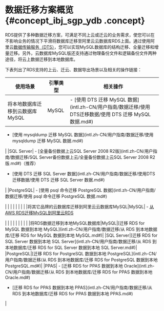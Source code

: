 # 数据迁移方案概览 {#concept_ibj_sgp_ydb .concept}

RDS提供了多种数据迁移方案，可满足不同上云或迁云的业务需求，使您可以在不影响业务的情况下平滑将数据库迁移至阿里云云数据库RDS上面。通过使用阿里云[数据传输服务（DTS）](https://www.alibabacloud.com/help/doc-detail/26592.htm)，您可以实现MySQL数据库的结构迁移、全量迁移和增量迁移。另外，云数据库MySQL版还支持通过物理备份文件和逻辑备份文件两种途径，将云上数据迁移到本地数据库。

下表列出了RDS支持的上云、迁云、数据导出场景以及相关的操作链接：

|使用场景|引擎类型|相关操作|
|----|----|----|
|将本地数据库迁移到云数据库MySQL|MySQL| -   [使用 DTS 迁移 MySQL 数据](intl.zh-CN/用户指南/数据迁移/使用DTS迁移数据/使用 DTS 迁移 MySQL 数据.md#)
-   [使用 mysqldump 迁移 MySQL 数据](intl.zh-CN/用户指南/数据迁移/使用 mysqldump 迁移 MySQL 数据.md#)

 |
|SQL Server| -   [全量备份数据上云SQL Server 2008 R2版](intl.zh-CN/用户指南/数据迁移/SQL Server备份数据上云/全量备份数据上云SQL Server 2008 R2版.md#)（推荐）
-   [使用 DTS 迁移 SQL Server 数据](intl.zh-CN/用户指南/数据迁移/使用DTS迁移数据/使用 DTS 迁移 SQL Server 数据.md#)

 |
|PostgreSQL| -   [使用 psql 命令迁移 PostgreSQL 数据](intl.zh-CN/用户指南/数据迁移/使用 psql 命令迁移 PostgreSQL 数据.md#)

 |
| | |
| | | |
|将其它品牌的云数据库迁移到阿里云云数据库MySQL|MySQL| -   [从AWS RDS迁移MySQL到阿里云RDS](https://www.alibabacloud.com/help/zh/doc-detail/52531.html)

 |
| | | |
| | | |
|将RDS数据迁移到本地MySQL数据库|MySQL|[迁移 RDS for MySQL 数据到本地 MySQL](intl.zh-CN/用户指南/数据迁移/从 RDS 到本地数据库/迁移 RDS for MySQL 数据到本地 MySQL.md#)|
|SQL Server|[迁移 RDS for SQL Server 数据到本地 SQL Server](intl.zh-CN/用户指南/数据迁移/从 RDS 到本地数据库/迁移 RDS for SQL Server 数据到本地 SQL Server.md#)|
|PostgreSQL|[迁移 RDS for PostgreSQL 数据到本地 PostgreSQL](intl.zh-CN/用户指南/数据迁移/从 RDS 到本地数据库/迁移 RDS for PostgreSQL 数据到本地 PostgreSQL.md#)|
|PPAS| -   [迁移 RDS for PPAS 数据到本地 Oracle](intl.zh-CN/用户指南/数据迁移/从 RDS 到本地数据库/迁移 RDS for PPAS 数据到本地 Oracle.md#)
-   [迁移 RDS for PPAS 数据到本地 PPAS](intl.zh-CN/用户指南/数据迁移/从 RDS 到本地数据库/迁移 RDS for PPAS 数据到本地 PPAS.md#)

 |

